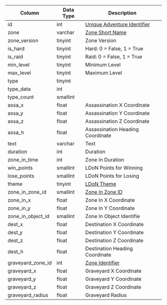 | Column            | Data Type | Description                                                                                 |
| ----------------- | --------- | ------------------------------------------------------------------------------------------- |
| id                | int       | [Unique Adventure Identifier](adventure_details.md)                                         |
| zone              | varchar   | [Zone Short Name](https://app.gitbook.com/@eqemu/s/server/categories/reference-lists/zones) |
| zone_version      | tinyint   | Zone Version                                                                                |
| is_hard           | tinyint   | Hard: 0 = False, 1 = True                                                                   |
| is_raid           | tinyint   | Raid: 0 = False, 1 = True                                                                   |
| min_level         | tinyint   | Minimum Level                                                                               |
| max_level         | tinyint   | Maximum Level                                                                               |
| type              | tinyint   |                                                                                             |
| type_data         | int       |                                                                                             |
| type_count        | smallint  |                                                                                             |
| assa_x            | float     | Assassination X Coordinate                                                                  |
| assa_y            | float     | Assassination Y Coordinate                                                                  |
| assa_z            | float     | Assassination Z Coordinate                                                                  |
| assa_h            | float     | Assassination Heading Coordinate                                                            |
| text              | varchar   | Text                                                                                        |
| duration          | int       | Duration                                                                                    |
| zone_in_time      | int       | Zone In Duration                                                                            |
| win_points        | smallint  | LDoN Points for Winning                                                                     |
| lose_points       | smallint  | LDoN Points for Losing                                                                      |
| theme             | tinyint   | [LDoN Theme](https://eqemu.gitbook.io/server/categories/types/ldon-themes)                  |
| zone_in_zone_id   | smallint  | [Zone In Zone ID](https://app.gitbook.com/@eqemu/s/server/categories/reference-lists/zones) |
| zone_in_x         | float     | Zone In X Coordinate                                                                        |
| zone_in_y         | float     | Zone In Y Coordinate                                                                        |
| zone_in_object_id | smallint  | Zone In Object Identifie                                                                    |
| dest_x            | float     | Destination X Coordinate                                                                    |
| dest_y            | float     | Destination Y Coordinate                                                                    |
| dest_z            | float     | Destination Z Coordinate                                                                    |
| dest_h            | float     | Destination Heading Coordinate                                                              |
| graveyard_zone_id | int       | [Zone Identifier](https://app.gitbook.com/@eqemu/s/server/categories/reference-lists/zones) |
| graveyard_x       | float     | Graveyard X Coordinate                                                                      |
| graveyard_y       | float     | Graveyard Y Coordinate                                                                      |
| graveyard_z       | float     | Graveyard Z Coordinate                                                                      |
| graveyard_radius  | float     | Graveyard Radius                                                                            |